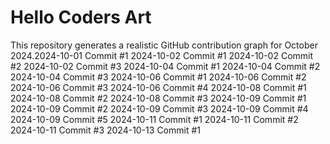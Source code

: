 # Hello Coders Art

This repository generates a realistic GitHub contribution graph for October 2024.2024-10-01 Commit #1
2024-10-02 Commit #1
2024-10-02 Commit #2
2024-10-02 Commit #3
2024-10-04 Commit #1
2024-10-04 Commit #2
2024-10-04 Commit #3
2024-10-06 Commit #1
2024-10-06 Commit #2
2024-10-06 Commit #3
2024-10-06 Commit #4
2024-10-08 Commit #1
2024-10-08 Commit #2
2024-10-08 Commit #3
2024-10-09 Commit #1
2024-10-09 Commit #2
2024-10-09 Commit #3
2024-10-09 Commit #4
2024-10-09 Commit #5
2024-10-11 Commit #1
2024-10-11 Commit #2
2024-10-11 Commit #3
2024-10-13 Commit #1
